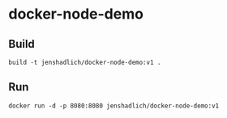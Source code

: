 # docker-node-demo

## Build
```
build -t jenshadlich/docker-node-demo:v1 .
```

## Run
```
docker run -d -p 8080:8080 jenshadlich/docker-node-demo:v1
```